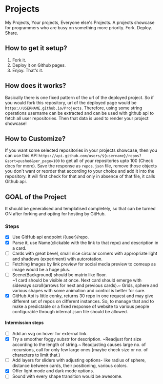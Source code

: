 # Projects
My Projects, Your projects, Everyone else's Projects. A projects showcase for programmers who are busy on something more priority. Fork. Deploy. Share.

## How to get it setup?
1. Fork it.
2. Deploy it on Github pages.
3. Enjoy. That's it.

## How does it works?
Basically there is one fixed pattern of the url of the deployed project. So if you would fork this repository, url of the deployed page would be `https://USERNAME.github.io/Projects`. Therefore, using some string operations username can be extracted and can be used with github api to fetch all user repositories. Then that data is used to render your project showcase!

## How to Customize?
If you want some selected repositories in your projects showcase, then you can use this API `https://api.github.com/users/${username}/repos?&sort=pushed&per_page=100` to get all of your repositories upto 100 (Check docs for more). Save the response as `repos.json` file, remove those objects you don't want or reorder that according to your choice and add it into the repository. It will first check for that and only in absence of that file, it calls Github api.

## GOAL of the Project
It should be generalised and templatised completely, so that can be turned ON after forking and opting for hosting by GitHub. 
 
### Steps
- [x] Use GitHub api endpoint /{user}/repo.
- [x] Parse it, use Name(clickable with the link to that repo) and description in a card.
- [ ] Cards with great bevel, small nice circular corners with appropriate light and shadows (experiment) with autorotation.
 - [ ] Fetching Images by link preview for social media preview to comeup as image would be a huge plus.
- [ ] Scene(Background) should be matrix like floor.  
 ~1 card should be visible at once. Next card should emerge with sideways scroll(arrows for next and previous cards).~ Grids, sphere and various shapes with some animation and control is better for sure.
- [x] GitHub Api is little conky, returns 30 repo in one request and may give different set of repos on different instances. So, to manage that and to make a predictable or a fixed response of website to various people configurable through internal .json file should be allowed.

#### Intermission steps
- [ ] Add an svg on hover for external link.
- [x] Try a smoother foggy substr for description.
~Readjust font size according to the length of string.~ Readjusting causes large no. of recursions, call for only few large ones (maybe check size or no. of characters to limit that.)
- [ ] Add layers for sliders with adjusting options- like radius of sphere, distance between cards, their positioning, various colors.
- [x] Offer light mode and dark mode options.
- [ ] Sound with every shape transition would be awesome.
